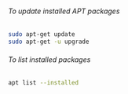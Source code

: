 ###### To update installed APT packages

```sh
sudo apt-get update
sudo apt-get -u upgrade
```

###### To list installed packages

```sh
apt list --installed 
```

